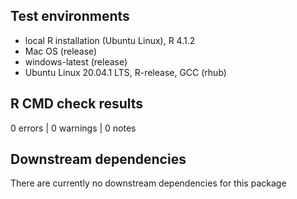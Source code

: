 ## Test environments
* local R installation (Ubuntu Linux), R 4.1.2  
* Mac OS (release)
* windows-latest (release)
* Ubuntu Linux 20.04.1 LTS, R-release, GCC (rhub)

## R CMD check results

0 errors | 0 warnings | 0 notes


## Downstream dependencies

There are currently no downstream dependencies for this package

